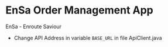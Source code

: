 # EnSa Order Management App
EnSa - Enroute Saviour

* Change API Address in variable `BASE_URL` in file ApiClient.java